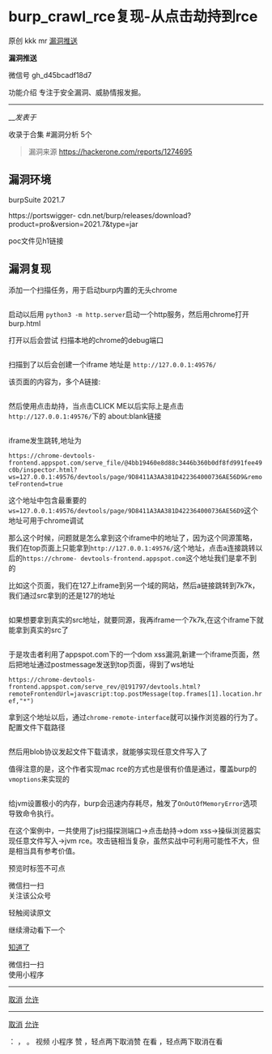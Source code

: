 #  burp_crawl_rce复现-从点击劫持到rce

原创 kkk mr [ 漏洞推送 ](javascript:void\(0\);)

**漏洞推送** ![]()

微信号 gh_d45bcadf18d7

功能介绍 专注于安全漏洞、威胁情报发掘。

____

___发表于_

收录于合集 #漏洞分析 5个

> 漏洞来源 https://hackerone.com/reports/1274695

## 漏洞环境

burpSuite 2021.7

https://portswigger-
cdn.net/burp/releases/download?product=pro&version=2021.7&type=jar

  

poc文件见h1链接

## 漏洞复现

添加一个扫描任务，用于启动burp内置的无头chrome

![]()

启动以后用 `python3 -m http.server`启动一个http服务，然后用chrome打开burp.html

打开以后会尝试 扫描本地的chrome的debug端口

![]()

扫描到了以后会创建一个iframe 地址是 `http://127.0.0.1:49576/`

该页面的内容为，多个A链接:

![]()

然后使用点击劫持，当点击CLICK ME以后实际上是点击 `http://127.0.0.1:49576/`下的 about:blank链接

![]()

iframe发生跳转,地址为

`https://chrome-devtools-
frontend.appspot.com/serve_file/@4bb19460e8d88c3446b360b0df8fd991fee49c0b/inspector.html?ws=127.0.0.1:49576/devtools/page/9D8411A3AA381D422364000736AE56D9&remoteFrontend=true`

这个地址中包含最重要的
`ws=127.0.0.1:49576/devtools/page/9D8411A3AA381D422364000736AE56D9`这个地址可用于chrome调试

那么这个时候，问题就是怎么拿到这个iframe中的地址了，因为这个同源策略，我们在top页面上只能拿到`http://127.0.0.1:49576/`这个地址，点击a连接跳转以后的`https://chrome-
devtools-frontend.appspot.com`这个地址我们是拿不到的

比如这个页面，我们在127上iframe到另一个域的网站，然后a链接跳转到7k7k，我们通过src拿到的还是127的地址

![]()

如果想要拿到真实的src地址，就要同源，我再iframe一个7k7k,在这个iframe下就能拿到真实的src了

![]()

于是攻击者利用了appspot.com下的一个dom
xss漏洞,新建一个iframe页面，然后把地址通过postmessage发送到top页面，得到了ws地址

`https://chrome-devtools-
frontend.appspot.com/serve_rev/@191797/devtools.html?remoteFrontendUrl=javascript:top.postMessage(top.frames[1].location.href,"*")`

拿到这个地址以后，通过`chrome-remote-interface`就可以操作浏览器的行为了。配置文件下载路径

![]()

然后用blob协议发起文件下载请求，就能够实现任意文件写入了

值得注意的是，这个作者实现mac rce的方式也是很有价值是通过，覆盖burp的`vmoptions`来实现的

![]()

给jvm设置极小的内存，burp会迅速内存耗尽，触发了`OnOutOfMemoryError`选项导致命令执行。

在这个案例中，一共使用了js扫描探测端口->点击劫持->dom xss->操纵浏览器实现任意文件写入->jvm
rce。攻击链相当复杂，虽然实战中可利用可能性不大，但是相当具有参考价值。

  

预览时标签不可点

微信扫一扫  
关注该公众号

轻触阅读原文

继续滑动看下一个

[知道了](javascript:;)

微信扫一扫  
使用小程序

****

[取消](javascript:void\(0\);) [允许](javascript:void\(0\);)

****

[取消](javascript:void\(0\);) [允许](javascript:void\(0\);)

： ， 。   视频 小程序 赞 ，轻点两下取消赞 在看 ，轻点两下取消在看

